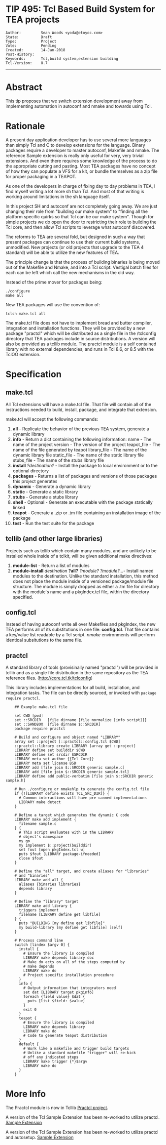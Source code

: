 # TIP 495: Tcl Based Build System for TEA projects
	Author:         Sean Woods <yoda@etoyoc.com>
	State:          Draft
	Type:           Project
	Vote:           Pending
	Created:        14-Jan-2018
	Post-History:
	Keywords:       Tcl,build system,extension building
	Tcl-Version:    8.7
-----
# Abstract
This tip proposes that we switch extension development away from implementing automation
in autoconf and nmake and towards using Tcl.

# Rationale

A present day application developer has to use several more languages than simply Tcl
and C to develop extensions for the language. Binary packages require a developer to
master autoconf, Makefile and nmake. The reference Sample extension is really only useful
for very, very trivial extensions. And even there requires some knowledge of the process to
do the appropriate cutting and pasting. Most TEA packages have no concept of how they
can populate a VFS for a kit, or bundle themselves as a zip file for proper packaging
in a TEAPOT.

As one of the developers in charge of fixing day to day problems in TEA, I find myself
writing a lot more sh than Tcl. And most of that writing is working around limitations
in the sh language itself.

In this project SH and autoconf are not completely going away. We are just changing their
role from "building our make system" to "finding all the platform specific quirks so that
Tcl can be our make system". Though for simple projects we do open the door to restricting
their role to building the Tcl core, and then allow Tcl scripts to leverage what autoconf
discovered.

The reforms to TEA are several fold, but designed in such a way that present packages
can continue to use their current build systems, unmodified. New projects (or old projects
that upgrade to the TEA 4 standard) will be able to utilize the new features of TEA.

The principle change is that the process of building binaries is being moved out of
the Makefile and Nmake, and into a Tcl script. Vestigal batch files for each can be
left which call the new mechanisms in the old way.

Instead of the prime mover for packages being:

    ./configure
    make all

New TEA packages will use the convention of:

    tclsh make.tcl all

The make.tcl file does not have to implement bread and butter compiler, integration and
installation functions.  They will be provided by a new package "practcl" which will be
distributed as a single file in the /tclconfig directory that TEA packages include
in source distributions. A version will also be provided as a tcllib module.
The practcl module is a self contained library with no external dependencies,
and runs in Tcl 8.6, or 8.5 with the TclOO extension.

# Specification

## make.tcl

All Tcl extensions will have a make.tcl file. That file will contain all of the
instructions needed to build, install, package, and integrate that extension.

make.tcl will accept the following commands:

1. **all** - Replicate the behavior of the previous TEA system, generate a dynamic library
2. **info** - Return a dict containing the following information:
	name    - The name of the project
	version - The version of the project
	teapot_file - The name of the file generated by teapot
	library_file - The name of the dynamic library file
	static_file - The name of the static library file
	stubs_file - The name of the stubs library file
3. **install** *?destination?* - Install the package to local environment or to the optional directory
4. **packages** - Returns a list of packages and versions of those packages this project generates
5. **dynamic** - Generate a dynamic library
6. **static** - Generate a static library
7. **stubs** - Generate a stubs library
8. **shell** - Optional - Generate an executable with the package statically linked
9. **teapot** - Generate a .zip or .tm file containing an installation image of the package
10. **test** - Run the test suite for the package

## tcllib (and other large libraries)

Projects such as tcllib which contain many modules, and are unlikely to be installed
whole inside of a tclkit, will be given additional make directives:

1. **module-list** - Return a list of modules
2. **module-install** *destination* **?all?** *?module?* *?module?...*- Install named modules
to the destination. Unlike the standard installation, this method does not place the
module inside of a versioned package/module file structure. The module is simply dropped
as either a .tm file for directory with the module's name and a pkgIndex.tcl file, within
the directory specified.

## config.tcl

Instead of having autoconf write all over Makefiles and pkgIndex, the new TEA
performs all of its substitutions in one file: **config.tcl**. That file contains
a key/value list readable by a Tcl script. *nmake* environments will
perform identical subsitutions to the same file.

## practcl

A standard library of tools (provisinally named "practcl") will be provided in
tcllib and as a single file distribution in the same repository as the TEA
reference files. (http://core.tcl.tk/tclconfig)

This library includes implementations for all build, installation, and integration tasks. The
file can be directly sourced, or invoked with `package require practcl`.

        ## Example make.tcl file

        set CWD [pwd]
        set ::SRCDIR   [file dirname [file normalize [info script]]]
        set ::SANDBOX  [file dirname $::SRCDIR]
        package require practcl

        # Build and configure and object named "LIBRARY"
        array set ::project [::practcl::config.tcl $CWD]
        ::practcl::library create LIBRARY [array get ::project]
        LIBRARY define set builddir $CWD
        LIBRARY define set srcdir $SRCDIR
        LIBRARY meta set author {{Tcl Core}}
        LIBRARY meta set license BSD
        LIBRARY add [file join $::SRCDIR generic sample.c]
        LIBRARY add [file join $::SRCDIR generic sample.tcl]
        LIBRARY define add public-verbatim [file join $::SRCDIR generic sample.h]

        # Run ./configure or nmakehlp to generate the config.tcl file
        if {![LIBRARY define exists TCL_SRC_DIR]} {
          # Common interactions will have pre-canned implementations
          LIBRARY make detect
        }

        # Define a target which generates the dynamic C code
        LIBRARY make add implement {
          filename sample.c
        } {
          # This script evaluates with in the LIBRARY
          # object's namespace
          my go
          my implement $::project(builddir)
          set fout [open pkgIndex.tcl w]
          puts $fout [LIBRARY package-ifneeded]
          close $fout
        }

        # Define the "all" target, and create aliases for "libraries"
        # and "binaries"
        LIBRARY make add all {
          aliases {binaries libraries}
          depends library
        }

        # Define the "library" target
        LIBRARY make add library {
          triggers implement
          filename [LIBRARY define get libfile]
        } {
          puts "BUILDING [my define get libfile]"
          my build-library [my define get libfile] [self]
        }

        # Process command line
        switch [lindex $argv 0] {
          install {
            # Ensure the library is compiled
            LIBRARY make depends library doc
            # Make do acts on all of the steps computed by
            # make depends
            LIBRARY make do
            # Project specific installation procedure
          }
          info {
            # Output information that integrators need
            set dat [LIBRARY target pkginfo]
            foreach {field value} $dat {
              puts [list $field: $value]
            }
            exit 0
          }
          teapot {
            # Ensure the library is compiled
            LIBRARY make depends library
            LIBRARY make do
            # Code to generate teapot distribution
          }
          default {
            # Work like a makefile and trigger build targets
            # Unlike a standard makefile "trigger" will re-kick
            # off any indicated steps
            LIBRARY make trigger {*}$argv
            LIBRARY make do
          }
        }

# More Info

The Practcl module is now in Tcllib [Practcl project](https://core.tcl-lang.org/tcllib/doc/trunk/embedded/www/tcllib/files/modules/practcl/practcl.html).

A version of the Tcl Sample Extension has been re-worked to utilize practcl. [Sample Extension](https://core.tcl-lang.org/sampleextension/timeline?n=100&r=practcl)

A version of the Tcl Sample Extension has been re-worked to utilize practcl and autosetup. [Sample Extension](https://core.tcl-lang.org/sampleextension/timeline?n=100&r=autosetup)
